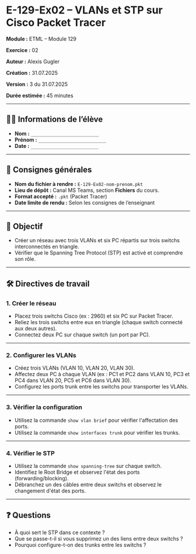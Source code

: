 # E-129-Ex02 – VLANs et STP sur Cisco Packet Tracer

**Module :** ETML – Module 129

**Exercice :** 02

**Auteur :** Alexis Gugler

**Création :** 31.07.2025

**Version :** 3 du 31.07.2025

**Durée estimée :** 45 minutes

---

## 🧑‍🎓 Informations de l’élève

* **Nom :** `__________________________`
* **Prénom :** `__________________________`
* **Date :** `__________________________`

---

## 📌 Consignes générales

* **Nom du fichier à rendre :** `E-129-Ex02-nom-prenom.pkt`
* **Lieu de dépôt :** Canal MS Teams, section **Fichiers** du cours.
* **Format accepté :** `.pkt` (Packet Tracer)
* **Date limite de rendu :** Selon les consignes de l’enseignant

---

## 🎯 Objectif

- Créer un réseau avec trois VLANs et six PC répartis sur trois switchs interconnectés en triangle.
- Vérifier que le Spanning Tree Protocol (STP) est activé et comprendre son rôle.

---

## 🛠️ Directives de travail

### 1. Créer le réseau

* Placez trois switchs Cisco (ex : 2960) et six PC sur Packet Tracer.
* Reliez les trois switchs entre eux en triangle (chaque switch connecté aux deux autres).
* Connectez deux PC sur chaque switch (un port par PC).

---

### 2. Configurer les VLANs

* Créez trois VLANs (VLAN 10, VLAN 20, VLAN 30).
* Affectez deux PC à chaque VLAN (ex : PC1 et PC2 dans VLAN 10, PC3 et PC4 dans VLAN 20, PC5 et PC6 dans VLAN 30).
* Configurez les ports trunk entre les switchs pour transporter les VLANs.

---

### 3. Vérifier la configuration

* Utilisez la commande `show vlan brief` pour vérifier l'affectation des ports.
* Utilisez la commande `show interfaces trunk` pour vérifier les trunks.

---

### 4. Vérifier le STP

* Utilisez la commande `show spanning-tree` sur chaque switch.
* Identifiez le Root Bridge et observez l'état des ports (forwarding/blocking).
* Débranchez un des câbles entre deux switchs et observez le changement d'état des ports.

---

## ❓ Questions

* À quoi sert le STP dans ce contexte ?
* Que se passe-t-il si vous supprimez un des liens entre deux switchs ?
* Pourquoi configure-t-on des trunks entre les switchs ?
